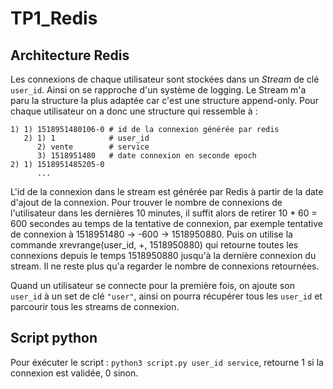 # TP1_Redis

## Architecture Redis

Les connexions de chaque utilisateur sont stockées dans un *Stream* de clé `user_id`.
Ainsi on se rapproche d'un système de logging.
Le Stream m'a paru la structure la plus adaptée car c'est une structure append-only.
Pour chaque utilisateur on a donc une structure qui ressemble à :
```
1) 1) 1518951480106-0 # id de la connexion générée par redis
   2) 1) 1            # user_id
      2) vente        # service
      3) 1518951480   # date connexion en seconde epoch
2) 1) 1518951485205-0
      ...
```
L'id de la connexion dans le stream est générée par Redis à partir de la date d'ajout de la connexion.
Pour trouver le nombre de connexions de l'utilisateur dans les dernières 10 minutes, il suffit alors de retirer 10 * 60 = 600 secondes au temps de la tentative de connexion, par exemple tentative de connexion à 1518951480 -> -600 -> 1518950880.
Puis on utilise la commande xrevrange(user_id, +, 1518950880) qui retourne toutes les connexions depuis le temps 1518950880 jusqu'à la dernière connexion du stream. Il ne reste plus qu'a regarder le nombre de connexions retournées.

Quand un utilisateur se connecte pour la première fois, on ajoute son `user_id` à un set de clé `"user"`, ainsi on pourra récupérer tous les `user_id` et parcourir tous les streams de connexion.

## Script python

Pour éxécuter le script : `python3 script.py user_id service`, retourne 1 si la connexion est validée, 0 sinon.
